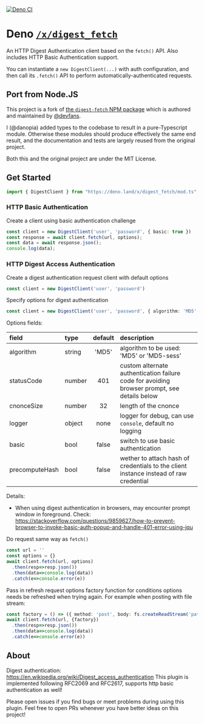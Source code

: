 [![Deno CI][ci-image]][ci-url]

# Deno [`/x/digest_fetch`][x-url]

An HTTP Digest Authentication client based on the `fetch()` API.
Also includes HTTP Basic Authentication support.

You can instantiate a `new DigestClient(...)` with auth configuration,
and then call its `.fetch()` API to perform automatically-authenticated requests.

## Port from Node.JS

This project is a fork of [the `digest-fetch` NPM package][original-project-url]
which is authored and maintained by [@devfans][original-author-url].

I (@danopia) added types to the codebase to result in a pure-Typescript module.
Otherwise these modules should produce effectively the same end result,
and the documentation and tests are largely reused from the original project.

Both this and the original project are under the MIT License.

## Get Started

```ts
import { DigestClient } from "https://deno.land/x/digest_fetch/mod.ts";
```

### HTTP Basic Authentication
Create a client using basic authentication challenge

```ts
const client = new DigestClient('user', 'password', { basic: true })
const response = await client.fetch(url, options);
const data = await response.json();
console.log(data);
```

### HTTP Digest Access Authentication

Create a digest authentication request client with default options

```ts
const client = new DigestClient('user', 'password')
```

Specify options for digest authentication

```ts
const client = new DigestClient('user', 'password', { algorithm: 'MD5' })
```

Options fields:

| field           | type         | default       |  description |
| :-------------  | :----------  | :-----------: | :----------  |
|  algorithm      | string       | 'MD5'         | algorithm to be used: 'MD5' or 'MD5-sess'  |
|  statusCode     | number       | 401           | custom alternate authentication failure code for avoiding browser prompt, see details below |
|  cnonceSize     | number       | 32            | length of the cnonce |
|  logger         | object       | none          | logger for debug, can use `console`, default no logging |
|  basic          | bool         | false         | switch to use basic authentication |
|  precomputeHash | bool         | false         | wether to attach hash of credentials to the client instance instead of raw credential |

Details:
 +  When using digest authentication in browsers, may encounter prompt window in foreground. Check: https://stackoverflow.com/questions/9859627/how-to-prevent-browser-to-invoke-basic-auth-popup-and-handle-401-error-using-jqu


Do request same way as `fetch()`

```ts
const url = ''
const options = {}
await client.fetch(url, options)
  .then(resp=>resp.json())
  .then(data=>console.log(data))
  .catch(e=>console.error(e))
```

Pass in refresh request options factory function for conditions options needs be refreshed when trying again.
For example when posting with file stream:

```ts
const factory = () => ({ method: 'post', body: fs.createReadStream('path-to-file') })
await client.fetch(url, {factory})
  .then(resp=>resp.json())
  .then(data=>console.log(data))
  .catch(e=>console.error(e))
```

## About

Digest authentication: https://en.wikipedia.org/wiki/Digest_access_authentication
This plugin is implemented following RFC2069 and RFC2617, supports http basic authentication as well!


Please open issues if you find bugs or meet problems during using this plugin.
Feel free to open PRs whenever you have better ideas on this project!


[ci-image]: https://github.com/cloudydeno/deno-digest_fetch/workflows/CI/badge.svg?branch=main
[ci-url]: https://github.com/cloudydeno/deno-digest_fetch/actions/workflows/deno-ci.yaml
[x-url]: https://deno.land/x/digest_fetch
[original-project-url]: https://github.com/devfans/digest-fetch
[original-author-url]: https://github.com/devfans/digest-fetch
